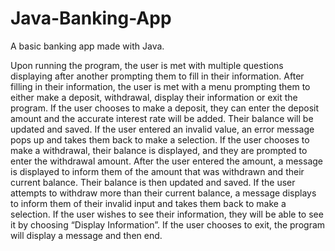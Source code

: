# Java-Banking-App
A basic banking app made with Java.

Upon running the program, the user is met with multiple questions displaying after another prompting them to fill in their information.
After filling in their information, the user is met with a menu prompting them to either make a deposit, withdrawal, display their information or exit the program.
If the user chooses to make a deposit, they can enter the deposit amount and the accurate interest rate will be added.
Their balance will be updated and saved.
If the user entered an invalid value, an error message pops up and takes them back to make a selection.
If the user chooses to make a withdrawal, their balance is displayed, and they are prompted to enter the withdrawal amount.
After the user entered the amount, a message is displayed to inform them of the amount that was withdrawn and their current balance.
Their balance is then updated and saved.
If the user attempts to withdraw more than their current balance, a message displays to inform them of their invalid input and takes them back to make a selection.
If the user wishes to see their information, they will be able to see it by choosing “Display Information”.
If the user chooses to exit, the program will display a message and then end.
